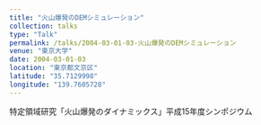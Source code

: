 ```yaml
---
title: "火山爆発のDEMシミュレーション"
collection: talks
type: "Talk"
permalink: /talks/2004-03-01-03-火山爆発のDEMシミュレーション
venue: "東京大学"
date: 2004-03-01-03
location: "東京都文京区"
latitude: "35.7129998"
longitude: "139.7605728"
---
```


特定領域研究「火山爆発のダイナミックス」平成15年度シンポジウム
